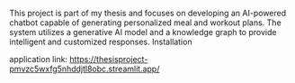 This project is part of my thesis and focuses on developing an AI-powered chatbot capable of generating personalized meal and workout plans. The system utilizes a generative AI model and a knowledge graph to provide intelligent and customized responses.
Installation


application link: https://thesisproject-pmvzc5wxfg5nhddjtl8obc.streamlit.app/

